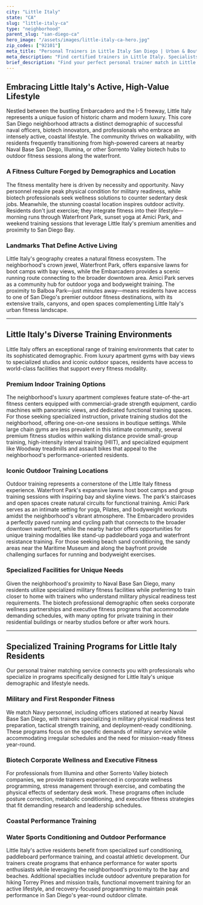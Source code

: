 ```yaml
---
city: "Little Italy"
state: "CA"
slug: "little-italy-ca"
type: "neighborhood"
parent_slug: "san-diego-ca"
hero_image: "/assets/images/little-italy-ca-hero.jpg"
zip_codes: ["92101"]
meta_title: "Personal Trainers in Little Italy San Diego | Urban & Boutique Fitness"
meta_description: "Find certified trainers in Little Italy. Specialists in high-density urban routines, boutique studios, and easy access to downtown corporate offices."
brief_description: "Find your perfect personal trainer match in Little Italy, San Diego. Our elite service connects you with certified fitness professionals who understand the unique demands of Navy personnel, biotech professionals, and the coastal active lifestyle. Whether you need military fitness prep, corporate wellness programming, or specialized surf conditioning, we match you with trainers who excel in Little Italy's luxury apartment gyms, waterfront parks, and premium fitness studios. Stop wasting time with generic workouts and start achieving real results with a trainer tailored to your goals, schedule, and San Diego lifestyle. Book your match today!"
---
```

## Embracing Little Italy's Active, High-Value Lifestyle

Nestled between the bustling Embarcadero and the I-5 freeway, Little Italy represents a unique fusion of historic charm and modern luxury. This core San Diego neighborhood attracts a distinct demographic of successful naval officers, biotech innovators, and professionals who embrace an intensely active, coastal lifestyle. The community thrives on walkability, with residents frequently transitioning from high-powered careers at nearby Naval Base San Diego, Illumina, or other Sorrento Valley biotech hubs to outdoor fitness sessions along the waterfront.

### A Fitness Culture Forged by Demographics and Location

The fitness mentality here is driven by necessity and opportunity. Navy personnel require peak physical condition for military readiness, while biotech professionals seek wellness solutions to counter sedentary desk jobs. Meanwhile, the stunning coastal location inspires outdoor activity. Residents don't just exercise; they integrate fitness into their lifestyle—morning runs through Waterfront Park, sunset yoga at Amici Park, and weekend training sessions that leverage Little Italy's premium amenities and proximity to San Diego Bay.

### Landmarks That Define Active Living

Little Italy's geography creates a natural fitness ecosystem. The neighborhood's crown jewel, Waterfront Park, offers expansive lawns for boot camps with bay views, while the Embarcadero provides a scenic running route connecting to the broader downtown area. Amici Park serves as a community hub for outdoor yoga and bodyweight training. The proximity to Balboa Park—just minutes away—means residents have access to one of San Diego's premier outdoor fitness destinations, with its extensive trails, canyons, and open spaces complementing Little Italy's urban fitness landscape.

---

## Little Italy's Diverse Training Environments

Little Italy offers an exceptional range of training environments that cater to its sophisticated demographic. From luxury apartment gyms with bay views to specialized studios and iconic outdoor spaces, residents have access to world-class facilities that support every fitness modality.

### Premium Indoor Training Options

The neighborhood's luxury apartment complexes feature state-of-the-art fitness centers equipped with commercial-grade strength equipment, cardio machines with panoramic views, and dedicated functional training spaces. For those seeking specialized instruction, private training studios dot the neighborhood, offering one-on-one sessions in boutique settings. While large chain gyms are less prevalent in this intimate community, several premium fitness studios within walking distance provide small-group training, high-intensity interval training (HIIT), and specialized equipment like Woodway treadmills and assault bikes that appeal to the neighborhood's performance-oriented residents.

### Iconic Outdoor Training Locations

Outdoor training represents a cornerstone of the Little Italy fitness experience. Waterfront Park's expansive lawns host boot camps and group training sessions with inspiring bay and skyline views. The park's staircases and open spaces create natural circuits for functional training. Amici Park serves as an intimate setting for yoga, Pilates, and bodyweight workouts amidst the neighborhood's vibrant atmosphere. The Embarcadero provides a perfectly paved running and cycling path that connects to the broader downtown waterfront, while the nearby harbor offers opportunities for unique training modalities like stand-up paddleboard yoga and waterfront resistance training. For those seeking beach sand conditioning, the sandy areas near the Maritime Museum and along the bayfront provide challenging surfaces for running and bodyweight exercises.

### Specialized Facilities for Unique Needs

Given the neighborhood's proximity to Naval Base San Diego, many residents utilize specialized military fitness facilities while preferring to train closer to home with trainers who understand military physical readiness test requirements. The biotech professional demographic often seeks corporate wellness partnerships and executive fitness programs that accommodate demanding schedules, with many opting for private training in their residential buildings or nearby studios before or after work hours.

---

## Specialized Training Programs for Little Italy Residents

Our personal trainer matching service connects you with professionals who specialize in programs specifically designed for Little Italy's unique demographic and lifestyle needs.

### Military and First Responder Fitness

We match Navy personnel, including officers stationed at nearby Naval Base San Diego, with trainers specializing in military physical readiness test preparation, tactical strength training, and deployment-ready conditioning. These programs focus on the specific demands of military service while accommodating irregular schedules and the need for mission-ready fitness year-round.

### Biotech Corporate Wellness and Executive Fitness

For professionals from Illumina and other Sorrento Valley biotech companies, we provide trainers experienced in corporate wellness programming, stress management through exercise, and combating the physical effects of sedentary desk work. These programs often include posture correction, metabolic conditioning, and executive fitness strategies that fit demanding research and leadership schedules.

### Coastal Performance Training

### Water Sports Conditioning and Outdoor Performance

Little Italy's active residents benefit from specialized surf conditioning, paddleboard performance training, and coastal athletic development. Our trainers create programs that enhance performance for water sports enthusiasts while leveraging the neighborhood's proximity to the bay and beaches. Additional specialties include outdoor adventure preparation for hiking Torrey Pines and mission trails, functional movement training for an active lifestyle, and recovery-focused programming to maintain peak performance in San Diego's year-round outdoor climate.